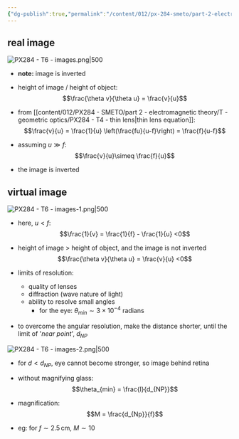 ```yaml
---
{"dg-publish":true,"permalink":"/content/012/px-284-smeto/part-2-electromagnetic-theory/t-geometric-optics/px-284-t6-images/","noteIcon":"1","created":"2025-08-27T13:15:28.642+01:00","updated":"2025-05-20T17:38:10.000+01:00"}
---
```


## real image
![PX284 - T6 - images.png|500](/img/user/pics/PX284%20-%20T6%20-%20images.png)

- **note:** image is inverted

- height of image / height of object:
$$\frac{\theta v}{\theta u} = \frac{v}{u}$$
- from [[content/012/PX284 - SMETO/part 2 - electromagnetic theory/T - geometric optics/PX284 - T4 - thin lens\|thin lens equation]]:
$$\frac{v}{u} = \frac{1}{u} \left(\frac{fu}{u-f}\right) = \frac{f}{u-f}$$
- assuming $u \gg f:$
$$\frac{v}{u}\simeq \frac{f}{u}$$
- the image is inverted
## virtual image

![PX284 - T6 - images-1.png|500](/img/user/pics/PX284%20-%20T6%20-%20images-1.png)

- here, $u<f :$
$$\frac{1}{v} = \frac{1}{f} - \frac{1}{u} <0$$

- height of image $>$ height of object, and the image is not inverted 
$$\frac{\theta v}{\theta u} = \frac{v}{u} <0$$
- limits of resolution:
	- quality of lenses
	- diffraction (wave nature of light)
	- ability to resolve small angles
		- for the eye: $\theta_{min}\sim 3\times10^{-4}$ radians

- to overcome the angular resolution, make the distance shorter, until the limit of '*near point*', $d_{NP}$

![PX284 - T6 - images-2.png|500](/img/user/pics/PX284%20-%20T6%20-%20images-2.png)

- for $d<d_{NP}$, eye cannot become stronger, so image behind retina

- without magnifying glass:
$$\theta_{min} = \frac{l}{d_{NP}}$$
- magnification:
$$M = \frac{d_{Np}}{f}$$
- eg: for $f \sim 2.5\,$cm, $M \sim 10$